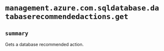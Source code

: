 # `management.azure.com.sqldatabase.databaserecommendedactions.get`

## `summary`
Gets a database recommended action.


